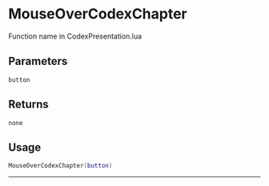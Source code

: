 # MouseOverCodexChapter
Function name in CodexPresentation.lua
## Parameters
`button`
## Returns
`none`
## Usage
```lua
MouseOverCodexChapter(button)
```
---
